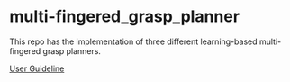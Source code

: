 # multi-fingered_grasp_planner
This repo has the implementation of three different learning-based multi-fingered grasp planners. 

[User Guideline](https://robot-learning.cs.utah.edu/grasp_pipeline)

